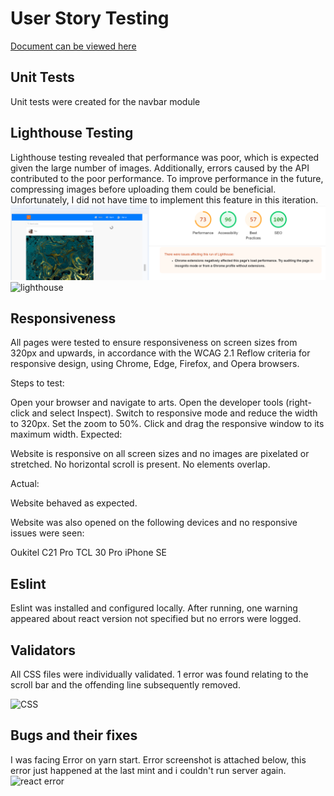 # User Story Testing

[Document can be viewed here](https://docs.google.com/spreadsheets/d/1fk4C6dZXSR9iqEICneUgaMbPz_t7yh9787sDF9QxkYc/edit?usp=sharing)



## Unit Tests

Unit tests were created for the navbar module

## Lighthouse Testing

Lighthouse testing revealed that performance was poor, which is expected given the large number of images. Additionally, errors caused by the API contributed to the poor performance. To improve performance in the future, compressing images before uploading them could be beneficial. Unfortunately, I did not have time to implement this feature in this iteration.
![lighthouse](/readme/testing/lighthouse_mobile.PNG)
![lighthouse](/readme/testing/lighthouse_desktop)

## Responsiveness

All pages were tested to ensure responsiveness on screen sizes from 320px and upwards, in accordance with the WCAG 2.1 Reflow criteria for responsive design, using Chrome, Edge, Firefox, and Opera browsers.

Steps to test:

Open your browser and navigate to arts.
Open the developer tools (right-click and select Inspect).
Switch to responsive mode and reduce the width to 320px.
Set the zoom to 50%.
Click and drag the responsive window to its maximum width.
Expected:

Website is responsive on all screen sizes and no images are pixelated or stretched. No horizontal scroll is present. No elements overlap.

Actual:

Website behaved as expected.

Website was also opened on the following devices and no responsive issues were seen:

Oukitel C21 Pro TCL 30 Pro iPhone SE

## Eslint

Eslint was installed and configured locally. After running, one warning appeared about react version not specified but no errors were logged.
  
## Validators

All CSS files were individually validated. 1 error was found relating to the scroll bar and the offending line subsequently removed.

![CSS]()

## Bugs and their fixes

I was facing Error on yarn start. Error screenshot is attached below, this error just happened at the last mint and i couldn't run server again.
![react error](/readme/testing/)